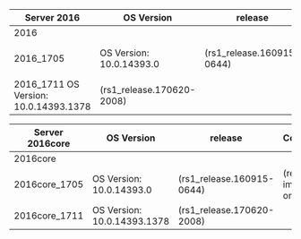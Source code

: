 


| Server 2016 | OS Version|release |Comment|
|---------------|----------------------------|----------------------------|---------------------|
|2016||||
|2016_1705    |     OS Version: 10.0.14393.0 |(rs1_release.160915-0644) |(refresh image only)|
|2016_1711           OS Version: 10.0.14393.1378 |(rs1_release.170620-2008)|||


|Server 2016core | OS Version|release |Comment|
|---------------|----------------------------|----------------------------|---------------------|
|2016core||||
|2016core_1705 |      OS Version: 10.0.14393.0 |(rs1_release.160915-0644) |(refresh image only)|
|2016core_1711  |     OS Version: 10.0.14393.1378| (rs1_release.170620-2008)||
